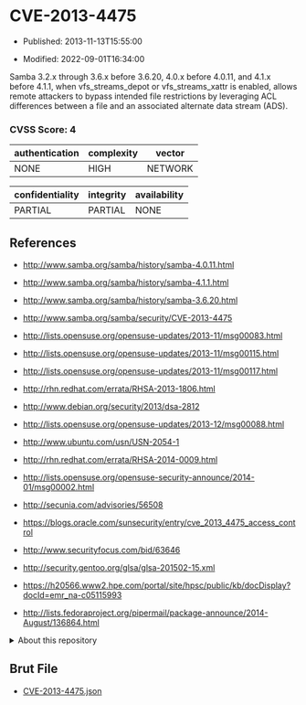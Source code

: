 # CVE-2013-4475

- Published: 2013-11-13T15:55:00

- Modified: 2022-09-01T16:34:00

Samba 3.2.x through 3.6.x before 3.6.20, 4.0.x before 4.0.11, and 4.1.x before 4.1.1, when vfs_streams_depot or vfs_streams_xattr is enabled, allows remote attackers to bypass intended file restrictions by leveraging ACL differences between a file and an associated alternate data stream (ADS).

### CVSS Score: **4**

| authentication | complexity | vector |
| --- | --- | --- |
| NONE | HIGH | NETWORK |

| confidentiality | integrity | availability |
| --- | --- | --- |
| PARTIAL | PARTIAL | NONE |

## References

* http://www.samba.org/samba/history/samba-4.0.11.html

* http://www.samba.org/samba/history/samba-4.1.1.html

* http://www.samba.org/samba/history/samba-3.6.20.html

* http://www.samba.org/samba/security/CVE-2013-4475

* http://lists.opensuse.org/opensuse-updates/2013-11/msg00083.html

* http://lists.opensuse.org/opensuse-updates/2013-11/msg00115.html

* http://lists.opensuse.org/opensuse-updates/2013-11/msg00117.html

* http://rhn.redhat.com/errata/RHSA-2013-1806.html

* http://www.debian.org/security/2013/dsa-2812

* http://lists.opensuse.org/opensuse-updates/2013-12/msg00088.html

* http://www.ubuntu.com/usn/USN-2054-1

* http://rhn.redhat.com/errata/RHSA-2014-0009.html

* http://lists.opensuse.org/opensuse-security-announce/2014-01/msg00002.html

* http://secunia.com/advisories/56508

* https://blogs.oracle.com/sunsecurity/entry/cve_2013_4475_access_control

* http://www.securityfocus.com/bid/63646

* http://security.gentoo.org/glsa/glsa-201502-15.xml

* https://h20566.www2.hpe.com/portal/site/hpsc/public/kb/docDisplay?docId=emr_na-c05115993

* http://lists.fedoraproject.org/pipermail/package-announce/2014-August/136864.html

<details>
<summary>About this repository</summary> 

  This repository is part of the project [Live Hack CVE](https://github.com/Live-Hack-CVE). Main website can be found [www.live-hack.org](https://www.live-hack.org) 
  
  Made by [Sn0wAlice](https://github.com/Sn0wAlice) for the people that care about security and need to have a feed of the latest CVEs. Hope you enjoy it, don't forget to star the repo and follow me on [Twitter](https://twitter.com/Sn0wAlice) and [Github](https://github.com/Sn0wAlice). And that is my [personnal website](https://www.alice-snow.me/)

  - [Home Page](https://github.com/Live-Hack-CVE)
  - [Framework](https://github.com/Live-Hack-CVE/cve-framework)
  - [CVE database](https://github.com/Live-Hack-CVE/full_database)
  - [Changelog](https://github.com/Live-Hack-CVE/Changelog)
</details>

## Brut File

* [CVE-2013-4475.json](https://raw.githubusercontent.com/Live-Hack-CVE/full_database/main/cves/2013/CVE-2013-4475.json)

